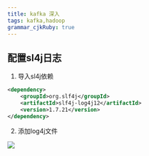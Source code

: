 ```yaml
---
title: kafka 深入
tags: kafka,hadoop
grammar_cjkRuby: true
---
```


## 配置sl4j日志

1. 导入sl4j依赖

``` xml
<dependency>
	<groupId>org.slf4j</groupId>
	<artifactId>slf4j-log4j12</artifactId>
	<version>1.7.21</version>
</dependency>
```
2. 添加log4j文件

![][1]


  [1]: https://www.github.com/xiesen310/notes_Images/raw/master/images/1510278579304.jpg